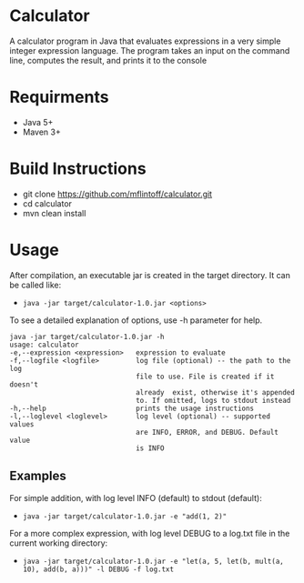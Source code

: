 # Calculator
A calculator program in Java that evaluates expressions in a very simple integer expression language. The program takes an input on the command line, computes the result, and prints it to the console

# Requirments
* Java 5+
* Maven 3+

# Build Instructions
* git clone https://github.com/mflintoff/calculator.git
* cd calculator
* mvn clean install

# Usage
After compilation, an executable jar is created in the target directory. It can be called like:
*  ```java -jar target/calculator-1.0.jar <options> ```

To see a detailed explanation of options, use -h parameter for help.

 ```
java -jar target/calculator-1.0.jar -h
usage: calculator
 -e,--expression <expression>   expression to evaluate
 -f,--logfile <logfile>         log file (optional) -- the path to the log
                                file to use. File is created if it doesn't
                                already  exist, otherwise it's appended
                                to. If omitted, logs to stdout instead
 -h,--help                      prints the usage instructions
 -l,--loglevel <loglevel>       log level (optional) -- supported values
                                are INFO, ERROR, and DEBUG. Default value
                                is INFO
 ```
 
 ## Examples
For simple addition, with log level INFO (default) to stdout (default):
* ```java -jar target/calculator-1.0.jar -e "add(1, 2)"```

For a more complex expression, with log level DEBUG to a log.txt file in the current working directory:
* ```java -jar target/calculator-1.0.jar -e "let(a, 5, let(b, mult(a, 10), add(b, a)))" -l DEBUG -f log.txt```




